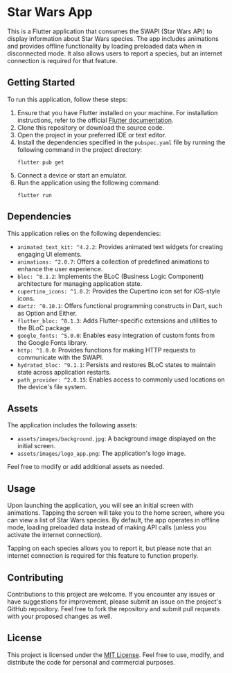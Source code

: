 # Star Wars App

This is a Flutter application that consumes the SWAPI (Star Wars API) to display information about Star Wars species. The app includes animations and provides offline functionality by loading preloaded data when in disconnected mode. It also allows users to report a species, but an internet connection is required for that feature.

## Getting Started

To run this application, follow these steps:

1. Ensure that you have Flutter installed on your machine. For installation instructions, refer to the official [Flutter documentation](https://flutter.dev/docs/get-started/install).
2. Clone this repository or download the source code.
3. Open the project in your preferred IDE or text editor.
4. Install the dependencies specified in the `pubspec.yaml` file by running the following command in the project directory:
   ```
   flutter pub get
   ```
5. Connect a device or start an emulator.
6. Run the application using the following command:
   ```
   flutter run
   ```

## Dependencies

This application relies on the following dependencies:

- `animated_text_kit: ^4.2.2`: Provides animated text widgets for creating engaging UI elements.
- `animations: ^2.0.7`: Offers a collection of predefined animations to enhance the user experience.
- `bloc: ^8.1.2`: Implements the BLoC (Business Logic Component) architecture for managing application state.
- `cupertino_icons: ^1.0.2`: Provides the Cupertino icon set for iOS-style icons.
- `dartz: ^0.10.1`: Offers functional programming constructs in Dart, such as Option and Either.
- `flutter_bloc: ^8.1.3`: Adds Flutter-specific extensions and utilities to the BLoC package.
- `google_fonts: ^5.0.0`: Enables easy integration of custom fonts from the Google Fonts library.
- `http: ^1.0.0`: Provides functions for making HTTP requests to communicate with the SWAPI.
- `hydrated_bloc: ^9.1.1`: Persists and restores BLoC states to maintain state across application restarts.
- `path_provider: ^2.0.15`: Enables access to commonly used locations on the device's file system.

## Assets

The application includes the following assets:

- `assets/images/background.jpg`: A background image displayed on the initial screen.
- `assets/images/logo_app.png`: The application's logo image.

Feel free to modify or add additional assets as needed.

## Usage

Upon launching the application, you will see an initial screen with animations. Tapping the screen will take you to the home screen, where you can view a list of Star Wars species. By default, the app operates in offline mode, loading preloaded data instead of making API calls (unless you activate the internet connection).

Tapping on each species allows you to report it, but please note that an internet connection is required for this feature to function properly.

## Contributing

Contributions to this project are welcome. If you encounter any issues or have suggestions for improvement, please submit an issue on the project's GitHub repository. Feel free to fork the repository and submit pull requests with your proposed changes as well.

## License

This project is licensed under the [MIT License](LICENSE). Feel free to use, modify, and distribute the code for personal and commercial purposes.
